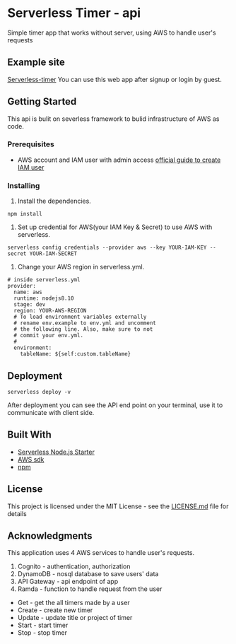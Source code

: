 # Serverless Timer - api
Simple timer app that works without server, using AWS to handle user's requests

## Example site
[Serverless-timer](http://serverless-timer-client.s3-website.ap-northeast-2.amazonaws.com/)
You can use this web app after signup or login by guest. 

## Getting Started
This api is bulit on severless framework to bulid infrastructure of AWS as code.

### Prerequisites
* AWS account and IAM user with admin access
[official guide to create IAM user](https://docs.aws.amazon.com/IAM/latest/UserGuide/id_users_create.html)


### Installing
1. Install the dependencies.
```
npm install
```
1. Set up credential for AWS(your IAM Key & Secret) to use AWS with serverless.
```
serverless config credentials --provider aws --key YOUR-IAM-KEY --secret YOUR-IAM-SECRET
```
1. Change your AWS region in serverless.yml.
```
# inside serverless.yml
provider:
  name: aws
  runtime: nodejs8.10
  stage: dev
  region: YOUR-AWS-REGION
  # To load environment variables externally
  # rename env.example to env.yml and uncomment
  # the following line. Also, make sure to not
  # commit your env.yml.
  #
  environment:
    tableName: ${self:custom.tableName}

```

## Deployment
```
serverless deploy -v
```
After deployment you can see the API end point on your terminal, use it to communicate with client side. 

## Built With
* [Serverless Node.js Starter](https://github.com/AnomalyInnovations/serverless-nodejs-starter)
* [AWS sdk](https://github.com/aws/aws-sdk-js)
* [npm](https://npm.community/)

## License
This project is licensed under the MIT License - see the [LICENSE.md](LICENSE.md) file for details

## Acknowledgments
This application uses 4 AWS services to handle user's requests.
1. Cognito - authentication, authorization
1. DynamoDB - nosql database to save users' data
1. API Gateway - api endpoint of app
1. Ramda - function to handle request from the user
* Get - get the all timers made by a user
* Create - create new timer
* Update - update title or project of timer
* Start - start timer
* Stop - stop timer




